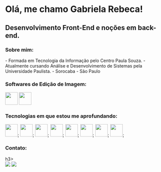 <h1>Olá, me chamo Gabriela Rebeca!</h1>
<h2>Desenvolvimento Front-End e noções em back-end.</h2>

<h3>Sobre mim:</h3>
- Formada em Tecnologia da Informação pelo Centro Paula Souza.
- Atualmente cursando Análise e Desenvolvimento de Sistemas pela Universidade Paulista.
- Sorocaba - São Paulo

<h3>Softwares de Edição de Imagem:</h3>
<img src="https://cdn.jsdelivr.net/gh/devicons/devicon/icons/illustrator/illustrator-line.svg"  width="40" height="40"/>
<img src="https://cdn.jsdelivr.net/gh/devicons/devicon/icons/photoshop/photoshop-line.svg" width="40" height="40"/>

<h3>Tecnologias em que estou me aprofundando:</h3>
<img src="https://cdn.jsdelivr.net/gh/devicons/devicon/icons/css3/css3-original.svg"  width="40" height="40"/>;
<img src="https://cdn.jsdelivr.net/gh/devicons/devicon/icons/html5/html5-original.svg" width="40" height="40" />;
<img src="https://cdn.jsdelivr.net/gh/devicons/devicon/icons/php/php-original.svg" width="40" height="40" />;
<img src="https://cdn.jsdelivr.net/gh/devicons/devicon/icons/wordpress/wordpress-original.svg"  width="40" height="40"/>;
<img src="https://cdn.jsdelivr.net/gh/devicons/devicon/icons/typescript/typescript-original.svg" width="40" height="40" />;
<img src="https://cdn.jsdelivr.net/gh/devicons/devicon/icons/java/java-original.svg"  width="40" height="40" />;
<img src="https://cdn.jsdelivr.net/gh/devicons/devicon/icons/c/c-original.svg" width="40" height="40" />;
<img src="https://cdn.jsdelivr.net/gh/devicons/devicon/icons/javascript/javascript-original.svg" width="40" height="40" />;

<h3>Contato:</h3>h3>
<div>
<a href = "mailto:gabirmsoares@gmail.com"><img loading="lazy" src="https://img.shields.io/badge/Gmail-D14836?style=for-the-badge&logo=gmail&logoColor=white" target="_blank"></a>
<a href="https://www.linkedin.com/in/gabsmart" target="_blank"><img loading="lazy" src="https://img.shields.io/badge/-LinkedIn-%230077B5?style=for-the-badge&logo=linkedin&logoColor=white" target="_blank"></a>   
</div>

